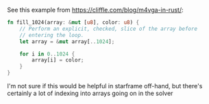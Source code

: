 See this example from <https://cliffle.com/blog/m4vga-in-rust/>:

```rust
fn fill_1024(array: &mut [u8], color: u8) {
    // Perform an explicit, checked, slice of the array before
    // entering the loop.
    let array = &mut array[..1024];

    for i in 0..1024 {
        array[i] = color;
    }
}
```

I'm not sure if this would be helpful in starframe off-hand,
but there's certainly a lot of indexing into arrays
going on in the solver